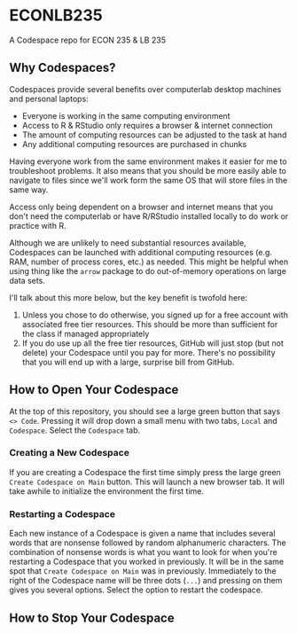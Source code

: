 # ECONLB235
A Codespace repo for ECON 235 &amp; LB 235

## Why Codespaces?

Codespaces provide several benefits over computerlab desktop machines and personal laptops:

- Everyone is working in the same computing environment
- Access to R & RStudio only requires a browser & internet connection
- The amount of computing resources can be adjusted to the task at hand
- Any additional computing resources are purchased in chunks

Having everyone work from the same environment makes it easier for me to troubleshoot problems. It also means that you should be more easily able to navigate to files since we'll work form the same OS that will store files in the same way.

Access only being dependent on a browser and internet means that you don't need the computerlab or have R/RStudio installed locally to do work or practice with R.

Although we are unlikely to need substantial resources available, Codespaces can be launched with additional computing resources (e.g. RAM, number of process cores, etc.) as needed. This might be helpful when using thing like the `arrow` package to do out-of-memory operations on large data sets.

I'll talk about this more below, but the key benefit is twofold here:
1. Unless you chose to do otherwise, you signed up for a free account with associated free tier resources. This should be more than sufficient for the class if managed appropriately
2. If you do use up all the free tier resources, GitHub will just stop (but not delete) your Codespace until you pay for more. There's no possibility that you will end up with a large, surprise bill from GitHub.

## How to Open Your Codespace

At the top of this repository, you should see a large green button that says `<> Code`. Pressing it will drop down a small menu with two tabs, `Local` and `Codespace`. Select the `Codespace` tab.

### Creating a New Codespace

If you are creating a Codespace the first time simply press the large green `Create Codespace on Main` button. This will launch a new browser tab. It will take awhile to initialize the environment the first time.

### Restarting a Codespace

Each new instance of a Codespace is given a name that includes several words that are nonsense followed by random alphanumeric characters. The combination of nonsense words is what you want to look for when you're restarting a Codespace that you worked in previously. It will be in the same spot that `Create Codespace on Main` was in previously. Immediately to the right of the Codespace name will be three dots (`...`) and pressing on them gives you several options. Select the option to restart the codespace.

## How to Stop Your Codespace
